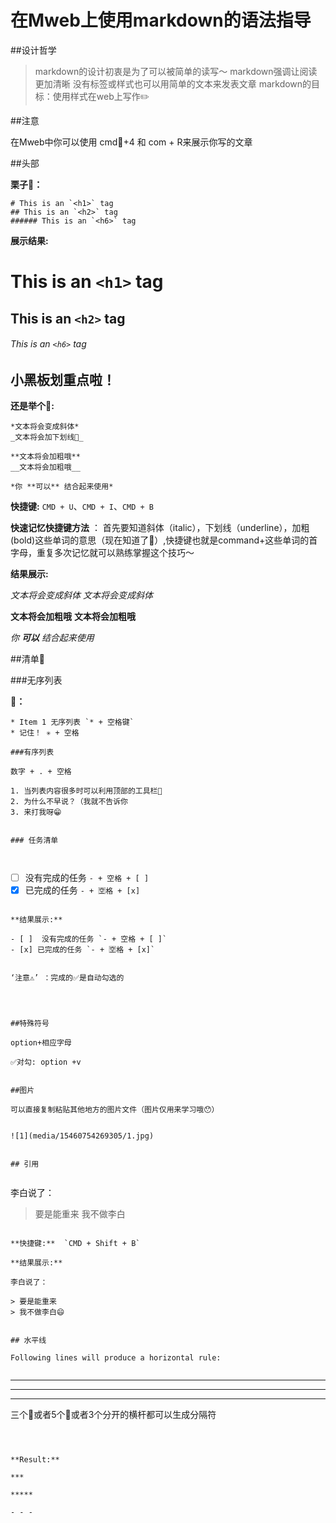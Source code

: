 # 在Mweb上使用markdown的语法指导

##设计哲学

> markdown的设计初衷是为了可以被简单的读写～
>  markdown强调让阅读更加清晰
> 没有标签或样式也可以用简单的文本来发表文章
> markdown的目标：使用样式在web上写作✏️


##注意

在Mweb中你可以使用 cmd🦋+4 和 com + R来展示你写的文章

##头部

**栗子🌰：**

```
# This is an `<h1>` tag
## This is an `<h2>` tag
###### This is an `<h6>` tag
```

**展示结果:**

# This is an `<h1>` tag
## This is an `<h2>` tag
###### This is an `<h6>` tag

## 小黑板划重点啦！

**还是举个🌰:**

```
*文本将会变成斜体*
_文本将会加下划线🧵_

**文本将会加粗哦**
__文本将会加粗哦__

*你 **可以** 结合起来使用*
```

**快捷键:**  `CMD + U`、`CMD + I`、`CMD + B`

**快速记忆快捷键方法** ： 首先要知道斜体（italic），下划线（underline），加粗(bold)这些单词的意思（现在知道了🐎）,快捷键也就是command+这些单词的首字母，重复多次记忆就可以熟练掌握这个技巧～



**结果展示:**

*文本将会变成斜体*
_文本将会变成斜体_

**文本将会加粗哦**
__文本将会加粗哦__

*你 **可以** 结合起来使用*

##清单🧾

###无序列表

**🌰：**

```
* Item 1 无序列表 `* + 空格键`
* 记住！ ✳️ + 空格

###有序列表

数字 + . + 空格

1. 当列表内容很多时可以利用顶部的工具栏🔧
2. 为什么不早说？（我就不告诉你
3. 来打我呀😁


### 任务清单



```
- [ ] 没有完成的任务 `- + 空格 + [ ]`
- [x]  已完成的任务 `- + 🈳️格 + [x]`
```

**结果展示:**

- [ ]  没有完成的任务 `- + 空格 + [ ]`
- [x] 已完成的任务 `- + 🈳️格 + [x]`

 
‘注意⚠️’ ：完成的✅是自动勾选的




##特殊符号

option+相应字母

✅对勾: option +v 


##图片

可以直接复制粘贴其他地方的图片文件（图片仅用来学习哦😯）


![1](media/15460754269305/1.jpg)


## 引用


```
李白说了：
> 要是能重来
> 我不做李白
```

**快捷键:**  `CMD + Shift + B`

**结果展示:**

李白说了：

> 要是能重来
> 我不做李白😄


## 水平线

Following lines will produce a horizontal rule:


```
***

*****

- - -

三个🌟或者5个🌟或者3个分开的横杆都可以生成分隔符
```



**Result:**

***

*****

- - -


